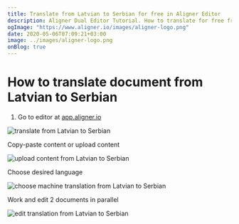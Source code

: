 ```yaml
---
title: Translate from Latvian to Serbian for free in Aligner Editor
description: Aligner Dual Editor Tutorial. How to translate for free from Latvian to Serbian. Aligner is multilingual document management platform. 
ogImage: "https://www.aligner.io/images/aligner-logo.png"
date: 2020-05-06T07:09:21+03:00
image: ../images/aligner-logo.png
onBlog: true
---
```


# How to translate document from Latvian to Serbian

1. Go to editor at [app.aligner.io](https://app.aligner.io "Aligner App web page")

![translate from Latvian to Serbian](../aligner-blank-editor.png "translate from Latvian to Serbian")

Copy-paste content or upload content

![upload content from Latvian to Serbian](../aligner-uploaded-document.png "upload content from Latvian to Serbian")

Choose desired language

![choose machine translation from Latvian to Serbian](../aligner-language-dropdown.png "choose machine translation from Latvian to Serbian")

Work and edit 2 documents in parallel

![edit translation from Latvian to Serbian](../aligner-double-sitded-editor.png "edit translation from Latvian to Serbian")


